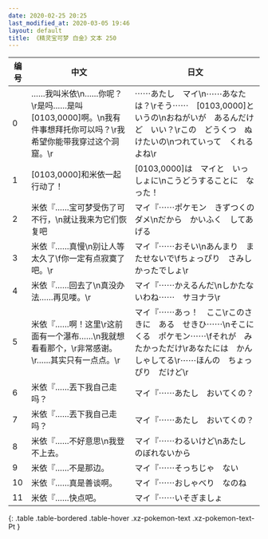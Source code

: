 ```yaml
---
date: 2020-02-25 20:25
last_modified_at: 2020-03-05 19:46
layout: default
title: 《精灵宝可梦 白金》文本 250
---
```

| 编号 | 中文 | 日文 |
| ---- | ---- | ---- |
| 0 | ……我叫米依\n……你呢？\r是吗……是叫[0103,0000]啊。\n我有件事想拜托你可以吗？\r我希望你能带我穿过这个洞窟。\r | ⋯⋯あたし　マイ\n⋯⋯あなたは？\rそう⋯⋯　[0103,0000]というの\nおねがいが　あるんだけど　いい？\rこの　どうくつ　ぬけたいの\nつれていって　くれるよね\r |
| 1 | [0103,0000]和米依一起行动了！ | [0103,0000]は　マイと　いっしょに\nこうどうすることに　なった！ |
| 2 | 米依『……宝可梦受伤了可不行，\n就让我来为它们恢复吧 | マイ『⋯⋯ポケモン　きずつくの　ダメ\nだから　かいふく　してあげる |
| 3 | 米依『……真慢\n别让人等太久了\f你一定有点寂寞了吧。\r | マイ『⋯⋯おそい\nあんまり　またせないで\fちょっぴり　さみしかったでしょ\r |
| 4 | 米依『……回去了\n真没办法……再见喽。\r | マイ『⋯⋯かえるんだ\nしかたないわね⋯⋯　サヨナラ\r |
| 5 | 米依『……啊！这里\r这前面有一个瀑布……\n我就想看看那个，\r非常感谢。\r……其实只有一点点。\r | マイ『⋯⋯あっ！　ここ\rこのさきに　ある　せきひ⋯⋯\nそこに　くる　ポケモン⋯⋯\fそれが　みたかっただけ\rあなたには　かんしゃしてる\r⋯⋯ほんの　ちょっぴり　だけど\r |
| 6 | 米依『……丟下我自己走吗？ | マイ『⋯⋯あたし　おいてくの？ |
| 7 | 米依『……丟下我自己走吗？ | マイ『⋯⋯あたし　おいてくの？ |
| 8 | 米依『……不好意思\n我登不上去。 | マイ『⋯⋯わるいけど\nあたし　のぼれないから |
| 9 | 米依『……不是那边。 | マイ『⋯⋯そっちじゃ　ない |
| 10 | 米依『……真是善谈啊。 | マイ『⋯⋯おしゃべり　なのね |
| 11 | 米依『……快点吧。 | マイ『⋯⋯いそぎましょ |
{: .table .table-bordered .table-hover .xz-pokemon-text .xz-pokemon-text-Pt }